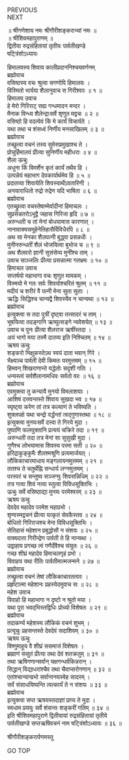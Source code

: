 PREVIOUS  
NEXT  
  
॥ श्रीगणेशाय नमः श्रीगौरीशङ्कराभ्यां नमः ॥  
॥ श्रीशिवमहापुराणम् ॥  
द्वितीया रुद्रसंहितायां तृतीयः पार्वतीखण्डे  
षट्त्रिंशोऽध्यायः  
  
हिमालयस्य शिवाय कालीप्रदाननिश्चयवर्णनम्  
ब्रह्मोवाच  
वसिष्ठस्य वचः श्रुत्वा सगणोपि हिमालयः ।  
विस्मितो भार्यया शैलानुवाच स गिरीश्वरः ॥ १ ॥  
हिमालय उवाच  
हे मेरो गिरिराट् सह्य गन्धमादन मन्दर ।  
मैनाक विन्ध्य शैलेन्द्राःसर्वे शृणुत मद्वचः ॥ २ ॥  
वसिष्ठो हि वदत्येवं किं मे कार्यं विचार्यते ।  
यथा तथा च शंसध्वं निर्णीय मनसाखिलम् ॥ ३ ॥  
ब्रह्मोवाच  
तच्छुत्वा वचनं तस्य सुमेरुप्रमुखाश्च ते ।  
प्रोचुर्हिमालयं प्रीत्या सुनिर्णीय महीधराः ॥ ४ ॥  
शैला ऊचुः  
अधुना किं विमर्शेन कृतं कार्यं तथैव हि ।  
उत्पन्नेयं महाभाग देवकार्यार्थमेव हि ॥ ५ ॥  
प्रदातव्या शिवायेति शिवस्यार्थेऽवतारिणी ।  
अनयाराधितो रुद्रो रुद्रेण यदि भाषिता ॥ ६ ॥  
ब्रह्मोवाच  
एतच्छ्रुत्वा वचस्तेषाम्मेर्वादीनां हिमाचलः ।  
सुप्रसन्नतरोऽभूद्वै जहास गिरिजा हृदि ॥ ७ ॥  
अरुन्धती च तां मेनां बोधयामास कारणात् ।  
नानावाक्यसमूहेनेतिहासैर्विविधैरपि ॥ ८ ॥  
अथ सा मेनका शैलपत्नी बुद्ध्वा प्रसन्नधीः ।  
मुनीनरुन्धतीं शैलं भोजयित्वा बुभोज च ॥ ९ ॥  
अथ शैलवरो ज्ञानी सुसंसेव्य मुनींश्च ताम् ।  
उवाच साञ्जलिः प्रीत्या प्रसन्नात्मा गतभ्रमः ॥ १० ॥  
हिमाचल उवाच  
सप्तर्षयो महाभागा वचः शृणुत मामकम् ।  
विस्मयो मे गतः सर्वः शिवयोश्चरितं श्रुतम् ॥ ११ ॥  
मदीयं च शरीरं वै पत्नी मेना सुता सुताः ।  
ऋद्धिः सिद्धिश्च चान्यद्वै शिवस्यैव न चान्यथा ॥ १२ ॥  
ब्रह्मोवाच  
इत्युक्त्वा स तदा पुत्रीं दृष्ट्वा तत्सादरं च ताम् ।  
भूषयित्वा तदङ्‌गानि ऋष्युत्सङ्‌गे न्यवेशयेत् ॥ १३ ॥  
उवाच च पुनः प्रीत्या शैलराज ऋषींस्तदा ।  
अयं भागो मया तस्मै दातव्य इति निश्चितम् ॥ १४ ॥  
ऋषय ऊचुः  
शङ्करो भिक्षुकस्तेऽथ स्वयं दाता भवान् गिरे ।  
भैक्ष्यञ्च पार्वती देवी किमतः परमुत्तमम् ॥ १५ ॥  
हिमवन् शिखराणान्ते यद्धेतोः सदृशी गतिः ।  
धन्यस्त्वं सर्वशैलानामधिपः सर्वतो वरः ॥ १६ ॥  
ब्रह्मोवाच  
एवमुक्त्वा तु कन्यायै मुनयो विमलाशयाः ।  
आशिषं दत्तवन्तस्ते शिवाय सुखदा भव ॥ १७ ॥  
स्पृष्ट्वा करेण तां तत्र कल्याणं ते भविष्यति ।  
शुक्लपक्षे यथा चन्द्रो वर्द्धन्तां त्वद्‌गुणास्तथा ॥ १८ ॥  
इत्युक्त्वा मुनयःसर्वे दत्त्वा ते गिरये मुदा ।  
पुष्पाणि फलयुक्तानि प्रत्ययं चक्रिरे तदा ॥ १९ ॥  
अरुन्धती तदा तत्र मेनां सा सुसुखी मुदा ।  
गुणैश्च लोभयामास शिवस्य परमा सती ॥ २० ॥  
हरिद्राकुङ्‌कुमैः शैलश्मश्रूणि प्रत्यमार्जयत् ।  
लौकिकाचारमाधाय मङ्गलायनमुत्तमम् ॥ २१ ॥  
ततश्च ते चतुर्थेह्नि सन्धार्य लग्नमुत्तमम् ।  
परस्परं च सन्तुष्य सञ्जग्मुः शिवसन्निधिम् ॥ २२ ॥  
तत्र गत्वा शिवं नत्वा स्तुत्वा विविधसूक्तिभिः ।  
ऊचुः सर्वे वसिष्ठाद्या मुनयः परमेश्वरम् ॥ २३ ॥  
ऋषय ऊचुः  
देवदेव महादेव परमेश महाप्रभो ।  
शृण्वस्मद्वचनं प्रीत्या यत्कृतं सेवकैस्तव ॥ २४ ॥  
बोधितो गिरिराजश्च मेना विविधसूक्तिभिः ।  
सेतिहासं महेशान प्रबुद्धोसौ न संशयः ॥ २५ ॥  
वाक्यदत्ता गिरीन्द्रेण पार्वती ते हि नान्यथा ।  
उद्वाहाय प्रगच्छ त्वं गणैर्देवैश्च संयुतः ॥ २६ ॥  
गच्छ शीघ्रं महादेव हिमाचलगृहं प्रभो ।  
विवाहय यथा रीतिः पार्वतीमात्मजन्मने ॥ २७ ॥  
ब्रह्मोवाच  
तच्छ्रुत्वा वचनं तेषां लौकिकाचारतत्परः ।  
प्रहृष्टात्मा महेशानः प्रहस्येदमुवाच सः ॥ २८ ॥  
महेश उवाच  
विवाहो हि महाभागा न दृष्टो न श्रुतो मया ।  
यथा पुरा भवद्‌भिस्तद्विधिः प्रोच्यो विशेषतः ॥ २९ ॥  
ब्रह्मोवाच  
तदाकर्ण्य महेशस्य लौकिकं वचनं शुभम् ।  
प्रत्यूचुः प्रहसन्तस्ते देवदेवं सदाशिवम् ॥ ३० ॥  
ऋषय ऊचुः  
विष्णुमाहूय वै शीघ्रं ससमाजं विशेषतः ।  
ब्रह्माणं ससुतं प्रीत्या तथा देवं शतक्रतुम् ॥ ३१ ॥  
तथा ऋषिगणान्सर्वान् यक्षगन्धर्वकिन्नरान् ।  
सिद्धान् विद्याधरांश्चैव तथा चैवाप्सरोगणान् ॥ ३२ ॥  
एतांश्चान्यान्प्रभो सर्वानानयस्वेह सादरम् ।  
सर्वं संसाधयिष्यन्ति त्वत्कार्यं ते न संशयः ॥ ३३ ॥  
ब्रह्मोवाच  
इत्युक्त्वा सप्त ऋषयस्तदाज्ञां प्राप्य ते मुदा ।  
स्वधाम प्रययुः सर्वे शंसन्तः शङ्करीं गतिम् ॥ ३४ ॥  
इति श्रीशिवमहापुराणे द्वितीयायां रुद्रसंहितायां तृतीये  
पार्वतीखण्डे सप्तऋषिवचनं नाम षट्त्रिंशोऽध्यायः ॥ ३६ ॥  
  
  
श्रीगौरीशङ्करार्पणमस्तु  
  
GO TOP
